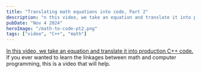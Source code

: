 ```yaml
---
title: "Translating math equations into code, Part 2"
description: "n this video, we take an equation and translate it into production C++ code. If you ever wanted to learn the linkages between math and computer programming, this is a video that will help."
pubDate: "Nov 4 2024"
heroImage: "/math-to-code-pt2.png"
tags: ["video", "C++", "math"]
---
```


[In this video, we take an equation and translate it into production C++ code.](https://youtu.be/BZK_NMVgIxo) If you ever wanted to learn the linkages between math and computer programming, this is a video that will help.